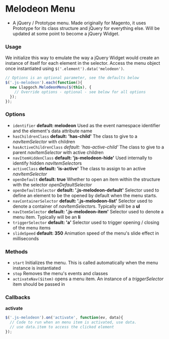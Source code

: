 # Melodeon Menu #
- A jQuery / Prototype menu. Made originally for Magento, it uses Prototype for its class structure and jQuery for everything else. Will be updated at some point to become a jQuery Widget.

### Usage ###
We initialize this way to emulate the way a jQuery Widget would create an instance of itself for each element in the selector. Access the menu object once instantiated using ```$('.element').data('melodeon')```.

```js
// Options is an optional parameter, see the defaults below
$('.js-melodeon').each(function(){
  new Llapgoch.MelodeonMenu($(this), {
    // Override options - optional - see below for all options
  });
});
```


### Options

* `identifier` **default: melodeon** Used as the event namespace identifier and the element's data attribute name
* `hasChildrenClass` **default: 'has-child'** The class to give to a *navItemSelector* with children
* `hasActiveChildrenClass` *default: 'has-active-child'* The class to give to a parent *navItemSelector* with active children
* `navItemHiddenClass` **default: 'js-melodeon-hide'** Used internally to identify hidden *navItemSelector*s
* `activeClass` **default: 'is-active'** The class to assign to an active *navItemSelector*
* `openDefault` **default: true** Whether to open an item within the structure with the selector *openDefaultSelector*
* `openDefaultSelector` **default: '.js-melodeon-default'** Selector used to define an element to be the opened by default when the menu starts.
* `navContainerSelector` **default: '.js-melodeon-list'** Selector used to denote a container of *navItemSelector*s. Typically will be a **ul**
* `navItemSelector` **default: '.js-melodeon-item'** Selector used to denote a menu item. Typically will be an **li**
* `triggerSelector` **default: 'a'** Selector used to trigger opening / closing of the menu items
* `slideSpeed` **default: 350** Animation speed of the menu's slide effect in milliseconds


### Methods ###

* `start` Initializes the menu. This is called automatically when the menu instance is instantiated
* `stop` Removes the menu's events and classes
* `activateNav($item)`  opens a menu item. An instance of a *triggerSelector* item should be passed in


### Callbacks ###

**activate**
```js
$('.js-melodeon').on('activate', function(ev, data){
  // Code to run when an menu item is activated, use data. 
  // use data.item to access the clicked element
});
```
